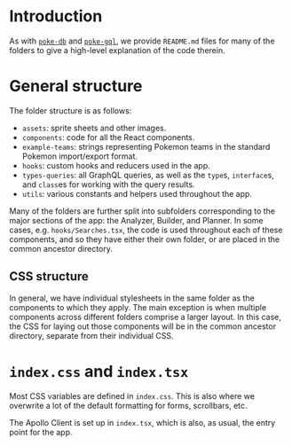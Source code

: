 # Introduction

As with [`poke-db`](https://github.com/GregLyons/poke-db) and [`poke-gql`](https://github.com/GregLyons/poke-gql), we provide `README.md` files for many of the folders to give a high-level explanation of the code therein. 

# General structure

The folder structure is as follows:

- `assets`: sprite sheets and other images.
- `components`: code for all the React components.
- `example-teams`: strings representing Pokemon teams in the standard Pokemon import/export format.
- `hooks`: custom hooks and reducers used in the app.
- `types-queries`: all GraphQL queries, as well as the `type`s, `interface`s, and `class`es for working with the query results.
- `utils`: various constants and helpers used throughout the app.

Many of the folders are further split into subfolders corresponding to the major sections of the app: the Analyzer, Builder, and Planner. In some cases, e.g. `hooks/Searches.tsx`, the code is used throughout each of these components, and so they have either their own folder, or are placed in the common ancestor directory.

## CSS structure

In general, we have individual stylesheets in the same folder as the components to which they apply. The main exception is when multiple components across different folders comprise a larger layout. In this case, the CSS for laying out those components will be in the common ancestor directory, separate from their individual CSS.

# `index.css` and `index.tsx`

Most CSS variables are defined in `index.css`. This is also where we overwrite a lot of the default formatting for forms, scrollbars, etc. 

The Apollo Client is set up in `index.tsx`, which is also, as usual, the entry point for the app.